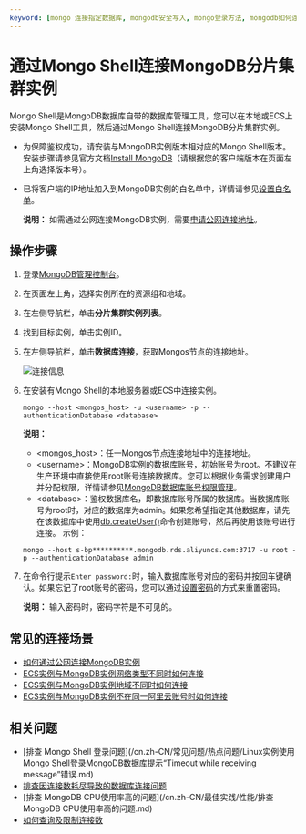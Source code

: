 ```yaml
---
keyword: [mongo 连接指定数据库, mongodb安全写入, mongo登录方法, mongodb如何连接, mongo密码登录连接数据库]
---
```


# 通过Mongo Shell连接MongoDB分片集群实例

Mongo Shell是MongoDB数据库自带的数据库管理工具，您可以在本地或ECS上安装Mongo Shell工具，然后通过Mongo Shell连接MongoDB分片集群实例。

-   为保障鉴权成功，请安装与MongoDB实例版本相对应的Mongo Shell版本。安装步骤请参见官方文档[Install MongoDB](https://docs.mongodb.com/manual/installation/)（请根据您的客户端版本在页面左上角选择版本号）。
-   已将客户端的IP地址加入到MongoDB实例的白名单中，详情请参见[设置白名单]()。

    **说明：** 如需通过公网连接MongoDB实例，需要[申请公网连接地址]()。


## 操作步骤

1.  登录[MongoDB管理控制台](https://mongodb.console.aliyun.com/)。

2.  在页面左上角，选择实例所在的资源组和地域。

3.  在左侧导航栏，单击**分片集群实例列表**。

4.  找到目标实例，单击实例ID。

5.  在左侧导航栏，单击**数据库连接**，获取Mongos节点的连接地址。

    ![连接信息](https://static-aliyun-doc.oss-accelerate.aliyuncs.com/assets/img/zh-CN/3378317951/p13833.png)

6.  在安装有Mongo Shell的本地服务器或ECS中连接实例。

    ```
    mongo --host <mongos_host> -u <username> -p --authenticationDatabase <database>
    ```

    **说明：**

    -   <mongos\_host\>：任一Mongos节点连接地址中的连接地址。
    -   <username\>：MongoDB实例的数据库账号，初始账号为root。不建议在生产环境中直接使用root账号连接数据库。您可以根据业务需求创建用户并分配权限，详情请参见[MongoDB数据库账号权限管理](/cn.zh-CN/用户指南/账号管理/MongoDB数据库账号权限管理.md)。
    -   <database\>：鉴权数据库名，即数据库账号所属的数据库。当数据库账号为root时，对应的数据库为admin。如果您希望指定其他数据库，请先在该数据库中使用[db.createUser\(\)](https://docs.mongodb.com/manual/reference/method/db.createUser/index.html)命令创建账号，然后再使用该账号进行连接。
    示例：

    ```
    mongo --host s-bp**********.mongodb.rds.aliyuncs.com:3717 -u root -p --authenticationDatabase admin
    ```

7.  在命令行提示`Enter password:`时，输入数据库账号对应的密码并按回车键确认。如果忘记了root账号的密码，您可以通过[设置密码]()的方式来重置密码。

    **说明：** 输入密码时，密码字符是不可见的。


## 常见的连接场景

-   [如何通过公网连接MongoDB实例](/cn.zh-CN/用户指南/连接实例/如何通过公网连接MongoDB实例.md)
-   [ECS实例与MongoDB实例网络类型不同时如何连接](/cn.zh-CN/用户指南/连接实例/ECS实例与MongoDB实例网络类型不同时如何连接.md)
-   [ECS实例与MongoDB实例地域不同时如何连接](/cn.zh-CN/用户指南/连接实例/ECS实例与MongoDB实例地域不同时如何连接.md)
-   [ECS实例与MongoDB实例不在同一阿里云账号时如何连接](/cn.zh-CN/用户指南/连接实例/ECS实例与MongoDB实例不在同一阿里云账号时如何连接.md)

## 相关问题

-   [排查 Mongo Shell 登录问题](/cn.zh-CN/常见问题/热点问题/Linux实例使用Mongo Shell登录MongoDB数据库提示“Timeout while receiving message”错误.md)
-   [排查因连接数耗尽导致的数据库连接问题](/cn.zh-CN/常见问题/热点问题/MongoDB实例连接数耗尽导致数据库连接失败.md)
-   [排查 MongoDB CPU使用率高的问题](/cn.zh-CN/最佳实践/性能/排查MongoDB CPU使用率高的问题.md)
-   [如何查询及限制连接数](/cn.zh-CN/常见问题/热点问题/如何查询及限制MongoDB实例的连接数.md)

